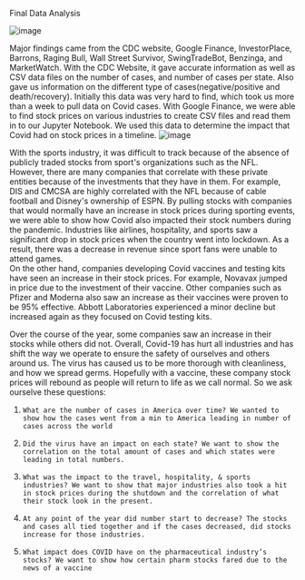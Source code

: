 Final Data Analysis

![image](https://user-images.githubusercontent.com/20588107/99868588-0172ac00-2b81-11eb-8607-3710954f284c.png)

Major findings came from the CDC website, Google Finance, InvestorPlace, Barrons, Raging Bull, Wall Street Survivor, SwingTradeBot, Benzinga, and MarketWatch. With the CDC Website, it gave accurate information as well as CSV data files on the number of cases, and number of cases per state. Also gave us information on the different type of cases(negative/positive and death/recovery). Initially this data was very hard to find, which took us more than a week to pull data on Covid cases.
With Google Finance, we were able to find stock prices on various industries to create CSV files and read them in to our Jupyter Notebook. We used this data to determine the impact that Covid had on stock prices in a timeline. 
![image](https://user-images.githubusercontent.com/20588107/99868670-b5743700-2b81-11eb-923e-4e4317dfb403.png)

With the sports industry, it was difficult to track because of the absence of publicly traded stocks from sport's organizations such as the NFL. However, there are many companies that correlate with these private entities because of the investments that they have in them. For example, DIS and CMCSA are highly correlated with the NFL because of cable football and Disney's ownership of ESPN. By pulling stocks with companies that would normally have an increase in stock prices during sporting events, we were able to show how Covid also impacted their stock numbers during the pandemic. Industries like airlines, hospitality, and sports saw a significant drop in stock prices when the country went into lockdown. As a result, there was a decrease in revenue since sport fans were unable to attend games.  
On the other hand, companies developing Covid vaccines and testing kits have seen an increase in their stock prices. For example, Novavax jumped in price due to the investment of their vaccine. Other companies such as Pfizer and Moderna also saw an increase as their vaccines were proven to be 95% effective. Abbott Laboratories experienced a minor decline but increased again as they focused on Covid testing kits. 

Over the course of the year, some companies saw an increase in their stocks while others did not. Overall, Covid-19 has hurt all industries and has shift the way we operate to ensure the safety of ourselves and others around us. The virus has caused us to be more thorough with cleanliness, and how we spread germs. Hopefully with a vaccine, these company stock prices will rebound as people will return to life as we call normal. So we ask ourselve these questions:

1.     What are the number of cases in America over time? We wanted to show how the cases went from a min to America leading in number of cases across the world
2.     Did the virus have an impact on each state? We want to show the correlation on the total amount of cases and which states were leading in total numbers.
3.     What was the impact to the travel, hospitality, & sports industries? We want to show that major industries also took a hit in stock prices during the shutdown and the correlation of what their stock look in the present.
4.     At any point of the year did number start to decrease? The stocks and cases all tied together and if the cases decreased, did stocks increase for those industries.
5.     What impact does COVID have on the pharmaceutical industry’s stocks? We want to show how certain pharm stocks fared due to the news of a vaccine
